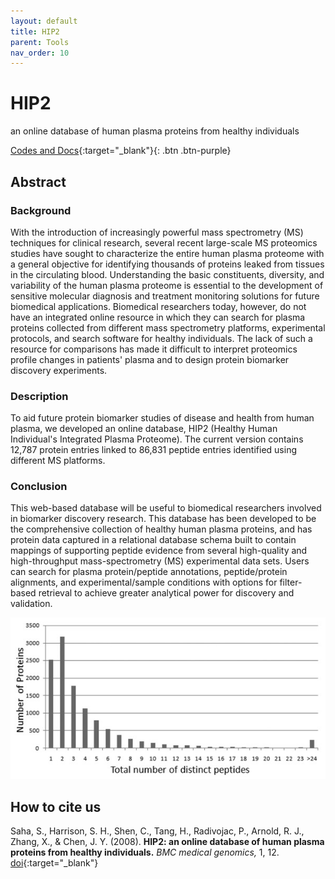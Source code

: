 ```yaml
---
layout: default
title: HIP2
parent: Tools
nav_order: 10
---
```

# HIP2 
an online database of human plasma proteins from healthy individuals

[Codes and Docs](https://github.com/aimed-lab/HIP2){:target="_blank"}{: .btn .btn-purple}

## Abstract

### Background
With the introduction of increasingly powerful mass spectrometry (MS) techniques for clinical research, several recent large-scale MS proteomics studies have sought to characterize the entire human plasma proteome with a general objective for identifying thousands of proteins leaked from tissues in the circulating blood. Understanding the basic constituents, diversity, and variability of the human plasma proteome is essential to the development of sensitive molecular diagnosis and treatment monitoring solutions for future biomedical applications. Biomedical researchers today, however, do not have an integrated online resource in which they can search for plasma proteins collected from different mass spectrometry platforms, experimental protocols, and search software for healthy individuals. The lack of such a resource for comparisons has made it difficult to interpret proteomics profile changes in patients' plasma and to design protein biomarker discovery experiments.

### Description
To aid future protein biomarker studies of disease and health from human plasma, we developed an online database, HIP2 (Healthy Human Individual's Integrated Plasma Proteome). The current version contains 12,787 protein entries linked to 86,831 peptide entries identified using different MS platforms.

### Conclusion
 This web-based database will be useful to biomedical researchers involved in biomarker discovery research. This database has been developed to be the comprehensive collection of healthy human plasma proteins, and has protein data captured in a relational database schema built to contain mappings of supporting peptide evidence from several high-quality and high-throughput mass-spectrometry (MS) experimental data sets. Users can search for plasma protein/peptide annotations, peptide/protein alignments, and experimental/sample conditions with options for filter-based retrieval to achieve greater analytical power for discovery and validation.

![Alt text](/assets/images/hip2fig.jpeg?raw=true "hip2")


## How to cite us

Saha, S., Harrison, S. H., Shen, C., Tang, H., Radivojac, P., Arnold, R. J., Zhang, X., & Chen, J. Y. (2008). **HIP2: an online database of human plasma proteins from healthy individuals.** _BMC medical genomics,_ 1, 12. <span class="fs-3">[doi](https://doi.org/10.1186/1755-8794-1-12){:target="_blank"}</span>